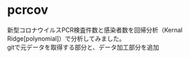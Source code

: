 # pcrcov
新型コロナウイルスPCR検査件数と感染者数を回帰分析（Kernal Ridge[polynomial]）で分析してみました。<br />
gitで元データを取得する部分と、データ加工部分を追加<br />


